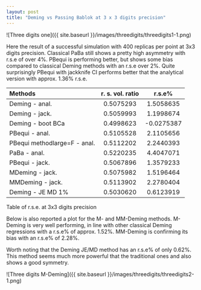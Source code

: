 ```yaml
---
layout: post
title: "Deming vs Passing Bablok at 3 x 3 digits precision"
---
```


![Three digits one]({{ site.baseurl }}/images/threedigits/threedigits1-1.png)


Here the result of a successful simulation with 400 replicas per point at 3x3
digits precision. Classical PaBa still shows a pretty high asymmetry with
r.s.e of over 4%. PBequi is performing better, but shows some bias compared to
classical Deming methods with an r.s.e over 2%. Quite surprisingly PBequi with
jackknife CI performs better that the analytical version with 
approx. 1.36% r.s.e.



| Methods                       | r. s. vol. ratio  |   r.s.e%     |
| :---------------------------- | :---------------: | :----------: |
| Deming \- anal.               |     0.5075293     |  1.5058635   |
| Deming \- jack.               |     0.5059993     |  1.1998674   |
| Deming \- boot BCa            |    0.4998623     |  \-0.0275387 |
| PBequi \- anal.               |    0.5105528     |  2.1105656   |
| PBequi methodlarge=F \- anal. |    0.5112202     |  2.2440393   |
| PaBa \- anal.                 |    0.5220235     |  4.4047071   |
| PBequi \- jack.               |    0.5067896     |  1.3579233   |
| MDeming \- jack.              |    0.5075982     |  1.5196464   |
| MMDeming \- jack.             |    0.5113902     |  2.2780404   |
| Deming \- JE MD 1%            |    0.5030620     |  0.6123919   |

Table of r.s.e. at 3x3 digits precision 

Below is also reported a plot for the M- and MM-Deming methods. M-Deming is
very well performing, in line with other classical Deming regressions with
a r.s.e% of approx. 1.52%. MM-Deming is confirming its bias with an r.s.e%
of 2.28%.

Worth noting that the Deming JE/MD method has an r.s.e% of only 0.62%. This
method seems much more powerful that the traditional ones and also shows a
good symmetry.

![Three digits M-Deming]({{ site.baseurl }}/images/threedigits/threedigits2-1.png)